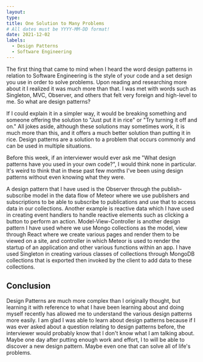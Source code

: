 ```yaml
---
layout: 
type: 
title: One Solution to Many Problems
# All dates must be YYYY-MM-DD format!
date: 2021-12-02
labels:
  - Design Patterns
  - Software Engineering
---
```


The first thing that came to mind when I heard the word design patterns in relation to Software Engineering is the style of your code and a set design you use in order to solve problems. Upon reading and researching more about it I realized it was much more than that. I was met with words such as Singleton, MVC, Observer, and others that felt very foreign and high-level to me. So what are design patterns?

If I could explain it in a simpler way, it would be breaking something and someone offering the solution to "Just put it in rice" or "Try turning it off and on." All jokes aside, although these solutions may sometimes work, it is much more than this, and it offers a much better solution than putting it in rice. Design patterns are a solution to a problem that occurs commonly and can be used in multiple situations.

Before this week, if an interviewer would ever ask me "What design patterns have you used in your own code?", I would think none in particular. It's weird to think that in these past few months I've been using design patterns without even knowing what they were.

A design pattern that I have used is the Observer through the publish-subscribe model in the data flow of Meteor where we use publishers and subscriptions to be able to subscribe to publications and use that to access data in our collections. Another example is reactive data which I have used in creating event handlers to handle reactive elements such as clicking a button to perform an action. Model-View-Controller is another design pattern I have used where we use Mongo collections as the model, view through React where we create various pages and render them to be viewed on a site, and controller in which Meteor is used to render the startup of an application and other various functions within an app. I have used Singleton in creating various classes of collections through MongoDB collections that is exported then invoked by the client to add data to these collections.

## Conclusion

Design Patterns are much more complex than I originally thought, but learning it with reference to what I have been learning about and doing myself recently has allowed me to understand the various design patterns more easily. I am glad I was able to learn about design patterns because if I was ever asked about a question relating to design patterns before, the interviewer would probably know that I don't know what I am talking about. Maybe one day after putting enough work and effort, I to will be able to discover a new design pattern. Maybe even one that can solve all of life's problems.